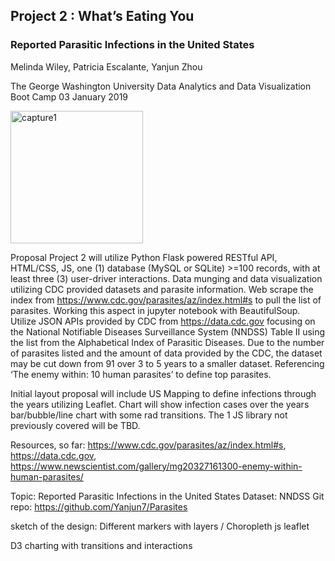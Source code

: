 ## Project 2 : What’s Eating You
### Reported Parasitic Infections in the United States
Melinda Wiley, Patricia Escalante, Yanjun Zhou

The George Washington University Data Analytics and Data Visualization Boot Camp
03 January 2019

<img width="212" alt="capture1" src="https://user-images.githubusercontent.com/41865917/50668218-b69b1b80-0f8b-11e9-9f98-6d2bcd1d64b3.PNG">

Proposal
Project 2 will utilize Python Flask powered RESTful API, HTML/CSS, JS, one (1) database (MySQL or SQLite) >=100 records, with at least three (3) user-driver interactions. Data munging and data visualization utilizing CDC provided datasets and parasite information. 
Web scrape the index from https://www.cdc.gov/parasites/az/index.html#s to pull the list of parasites. Working this aspect in jupyter notebook with BeautifulSoup. Utilize JSON APIs provided by CDC from https://data.cdc.gov focusing on the National Notifiable Diseases Surveillance System (NNDSS) Table II using the list from the Alphabetical Index of Parasitic Diseases. Due to the number of parasites listed and the amount of data provided by the CDC, the dataset may be cut down from 91 over 3 to 5 years to a smaller dataset. Referencing ‘The enemy within: 10 human parasites’ to define top parasites. 

Initial layout proposal will include US Mapping to define infections through the years utilizing Leaflet. Chart will show infection cases over the years bar/bubble/line chart with some rad transitions. The 1 JS library not previously covered will be TBD. 

Resources, so far: https://www.cdc.gov/parasites/az/index.html#s, https://data.cdc.gov, https://www.newscientist.com/gallery/mg20327161300-enemy-within-human-parasites/

Topic: Reported Parasitic Infections in the United States
Dataset: NNDSS 
Git repo: https://github.com/Yanjun7/Parasites 

sketch of the design:
Different markers with layers / Choropleth js leaflet
   

D3 charting with transitions and interactions 
    
